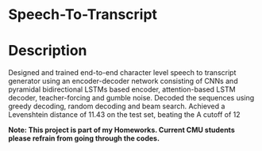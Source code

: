# Speech-To-Transcript
# Description

Designed and trained end-to-end character level speech to transcript generator using an encoder-decoder network consisting of CNNs and pyramidal bidirectional LSTMs based encoder, attention-based LSTM decoder, teacher-forcing and gumble noise. 
Decoded the sequences using greedy decoding, random decoding and beam search.
Achieved a Levenshtein distance of 11.43 on the test set, beating the A cutoff of 12 

**Note: This project is part of my Homeworks. Current CMU students please refrain from going through the codes.**

